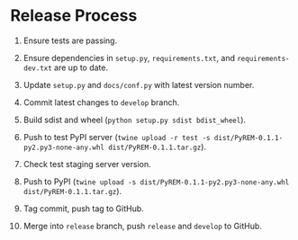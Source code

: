 Release Process
===============

1. Ensure tests are passing.

2. Ensure dependencies in `setup.py`, `requirements.txt`, and
   `requirements-dev.txt` are up to date.

3. Update `setup.py` and `docs/conf.py` with latest version number.

4. Commit latest changes to `develop` branch.

5. Build sdist and wheel (`python setup.py sdist bdist_wheel`).

6. Push to test PyPI server
   (`twine upload -r test -s dist/PyREM-0.1.1-py2.py3-none-any.whl dist/PyREM-0.1.1.tar.gz`).

7. Check test staging server version.

8. Push to PyPI
   (`twine upload -s dist/PyREM-0.1.1-py2.py3-none-any.whl dist/PyREM-0.1.1.tar.gz`).

9. Tag commit, push tag to GitHub.

10. Merge into `release` branch, push `release` and `develop` to GitHub.
